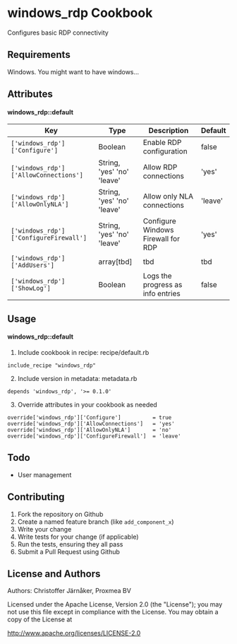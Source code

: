 windows_rdp Cookbook
====================
Configures basic RDP connectivity
  
Requirements
------------
Windows. You might want to have windows... 

Attributes
----------
#### windows_rdp::default
 
Key                                     |Type                       |Description                         |Default 
----------------------------------------|---------------------------|------------------------------------|-------------
`['windows_rdp']['Configure']`          |Boolean                    |Enable RDP configuration            |false 
`['windows_rdp']['AllowConnections']`   |String, 'yes' 'no' 'leave' |Allow RDP connections               |'yes' 
`['windows_rdp']['AllowOnlyNLA']`       |String, 'yes' 'no' 'leave' |Allow only NLA connections          |'leave' 
`['windows_rdp']['ConfigureFirewall']`  |String, 'yes' 'no' 'leave' |Configure Windows Firewall for RDP  |'yes' 
`['windows_rdp']['AddUsers']`           |array[tbd]                 |tbd                                 |tbd 
`['windows_rdp']['ShowLog']`            |Boolean                    |Logs the progress as info entries   |false 

 Usage
-----
#### windows_rdp::default

1. Include cookbook in recipe: 
recipe/default.rb
```
include_recipe "windows_rdp"
```
2. Include version in metadata: 
metadata.rb
```
depends 'windows_rdp', '>= 0.1.0'
```
3. Override attributes in your cookbook as needed
```
override['windows_rdp']['Configure']          = true
override['windows_rdp']['AllowConnections']   = 'yes'
override['windows_rdp']['AllowOnlyNLA']       = 'no'
override['windows_rdp']['ConfigureFirewall']  = 'leave' 
```

Todo
----------
* User management

Contributing
------------
 
1. Fork the repository on Github
2. Create a named feature branch (like `add_component_x`)
3. Write your change
4. Write tests for your change (if applicable)
5. Run the tests, ensuring they all pass
6. Submit a Pull Request using Github
 
License and Authors
-------------------
Authors: Christoffer Järnåker, Proxmea BV

Licensed under the Apache License, Version 2.0 (the "License"); you may not use this file except in compliance with the License. You may obtain a copy of the License at

http://www.apache.org/licenses/LICENSE-2.0
